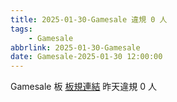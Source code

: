 ```yaml
---
title: 2025-01-30-Gamesale 違規 0 人
tags:
    - Gamesale
abbrlink: 2025-01-30-Gamesale
date: Gamesale-2025-01-30 12:00:00
---
```

Gamesale 板 [板規連結](https://www.ptt.cc/bbs/Gossiping/M.1637425085.A.07D.html)
昨天違規 0 人
